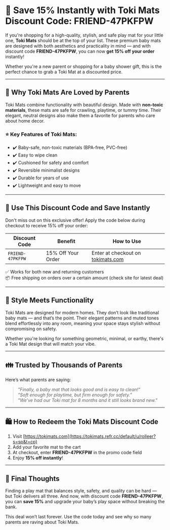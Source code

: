# 🎉 Save 15% Instantly with Toki Mats Discount Code: FRIEND-47PKFPW

If you're shopping for a high-quality, stylish, and safe play mat for your little one, **Toki Mats** should be at the top of your list. These premium baby mats are designed with both aesthetics and practicality in mind — and with discount code **FRIEND-47PKFPW**, you can now **get 15% off your order** instantly!

Whether you're a new parent or shopping for a baby shower gift, this is the perfect chance to grab a Toki Mat at a discounted price.

---

## 🧸 Why Toki Mats Are Loved by Parents

Toki Mats combine functionality with beautiful design. Made with **non-toxic materials**, these mats are safe for crawling, playtime, or tummy time. Their elegant, neutral designs also make them a favorite for parents who care about home decor.

### ⭐ Key Features of Toki Mats:

- ✔️ Baby-safe, non-toxic materials (BPA-free, PVC-free)
- ✔️ Easy to wipe clean
- ✔️ Cushioned for safety and comfort
- ✔️ Reversible minimalist designs
- ✔️ Durable for years of use
- ✔️ Lightweight and easy to move

---

## 💸 Use This Discount Code and Save Instantly

Don't miss out on this exclusive offer! Apply the code below during checkout to receive 15% off your order:

| **Discount Code**     | **Benefit**        | **How to Use**                                         |
|-----------------------|--------------------|--------------------------------------------------------|
| `FRIEND-47PKFPW`      | 15% Off Your Order | Enter at checkout on [tokimats.com](https://tokimats.refr.cc/default/u/rolleer?s=sp&t=cp) |

✅ Works for both new and returning customers  
📦 Free shipping on orders over a certain amount (check site for latest deal)

---

## 🎨 Style Meets Functionality

Toki Mats are designed for modern homes. They don’t look like traditional baby mats — and that’s the point. Their elegant patterns and muted tones blend effortlessly into any room, meaning your space stays stylish without compromising on safety.

Whether you're looking for something geometric, minimal, or earthy, there's a Toki Mat design that will match your vibe.

---

## 👪 Trusted by Thousands of Parents

Here’s what parents are saying:

> _"Finally, a baby mat that looks good and is easy to clean!"_  
> _"Soft enough for playtime, but firm enough for safety."_  
> _"We’ve had our Toki mat for 8 months and it still looks brand new."_

---

## 🛍️ How to Redeem the Toki Mats Discount Code

1. Visit [https://tokimats.com](https://tokimats.refr.cc/default/u/rolleer?s=sp&t=cp)  
2. Add your favorite mat to the cart  
3. At checkout, enter **FRIEND-47PKFPW** in the promo code field  
4. Enjoy **15% off instantly**!

---

## 🧠 Final Thoughts

Finding a play mat that balances style, safety, and quality can be hard — but Toki delivers all three. And now, with discount code **FRIEND-47PKFPW**, you can **save 15%** and upgrade your baby’s play space without breaking the bank.

This deal won’t last forever. Use the code today and see why so many parents are raving about Toki Mats.

